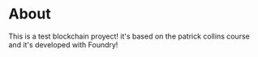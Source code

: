 # About

This is a test blockchain proyect! it's based on the patrick collins course and it's developed with Foundry!